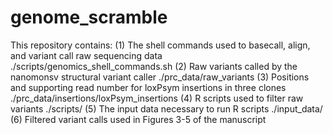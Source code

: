 # genome_scramble

This repository contains:
(1) The shell commands used to basecall, align, and variant call raw sequencing data ./scripts/genomics_shell_commands.sh
(2) Raw variants called by the nanomonsv structural variant caller ./prc_data/raw_variants
(3) Positions and supporting read number for loxPsym insertions in three clones ./prc_data/insertions/loxPsym_insertions
(4) R scripts used to filter raw variants ./scripts/
(5) The input data necessary to run R scripts ./input_data/
(6) Filtered variant calls used in Figures 3-5 of the manuscript
